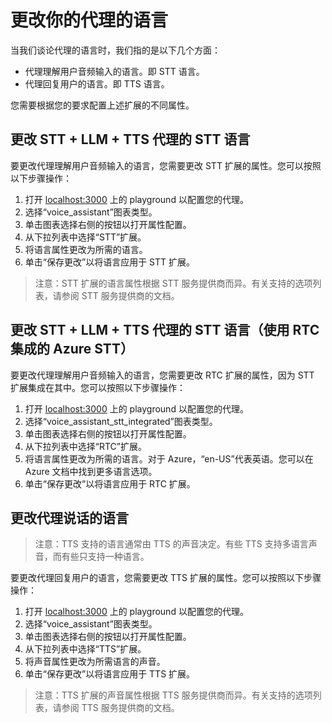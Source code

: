 # 更改你的代理的语言

当我们谈论代理的语言时，我们指的是以下几个方面：

- 代理理解用户音频输入的语言。即 STT 语言。
- 代理回复用户的语言。即 TTS 语言。

您需要根据您的要求配置上述扩展的不同属性。

## 更改 STT + LLM + TTS 代理的 STT 语言

要更改代理理解用户音频输入的语言，您需要更改 STT 扩展的属性。您可以按照以下步骤操作：

1. 打开 [localhost:3000](http://localhost:3000) 上的 playground 以配置您的代理。
2. 选择“voice_assistant”图表类型。
3. 单击图表选择右侧的按钮以打开属性配置。
4. 从下拉列表中选择“STT”扩展。
5. 将语言属性更改为所需的语言。
6. 单击“保存更改”以将语言应用于 STT 扩展。

> 注意：STT 扩展的语言属性根据 STT 服务提供商而异。有关支持的选项列表，请参阅 STT 服务提供商的文档。

## 更改 STT + LLM + TTS 代理的 STT 语言（使用 RTC 集成的 Azure STT）

要更改代理理解用户音频输入的语言，您需要更改 RTC 扩展的属性，因为 STT 扩展集成在其中。您可以按照以下步骤操作：

1. 打开 [localhost:3000](http://localhost:3000) 上的 playground 以配置您的代理。
2. 选择“voice_assistant_stt_integrated”图表类型。
3. 单击图表选择右侧的按钮以打开属性配置。
4. 从下拉列表中选择“RTC”扩展。
5. 将语言属性更改为所需的语言。对于 Azure，“en-US”代表英语。您可以在 Azure 文档中找到更多语言选项。
6. 单击“保存更改”以将语言应用于 RTC 扩展。

## 更改代理说话的语言

> 注意：TTS 支持的语言通常由 TTS 的声音决定。有些 TTS 支持多语言声音，而有些只支持一种语言。

要更改代理回复用户的语言，您需要更改 TTS 扩展的属性。您可以按照以下步骤操作：

1. 打开 [localhost:3000](http://localhost:3000) 上的 playground 以配置您的代理。
2. 选择“voice_assistant”图表类型。
3. 单击图表选择右侧的按钮以打开属性配置。
4. 从下拉列表中选择“TTS”扩展。
5. 将声音属性更改为所需语言的声音。
6. 单击“保存更改”以将语言应用于 TTS 扩展。

> 注意：TTS 扩展的声音属性根据 TTS 服务提供商而异。有关支持的选项列表，请参阅 TTS 服务提供商的文档。
